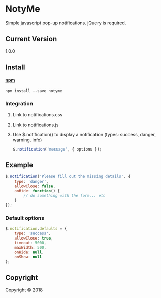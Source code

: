 # NotyMe
Simple javascript pop-up notifications. jQuery is required.

## Current Version
1.0.0

## Install

#### [npm](https://www.npmjs.com/package/notyme)
```
npm install --save notyme
```

### Integration

1. Link to notifications.css

2. Link to notifications.js

3. Use $.notification() to display a notification (types: success, danger, warning, info)
	```js
	$.notification('message', { options });
	```
## Example
```js
$.notification('Please fill out the missing details', {
	type: 'danger',
	allowClose: false,
	onHide: function() {
		// do something with the form... etc
	}
});
```
	
### Default options

```js
$.notification.defaults = {
	type: 'success',
	allowClose: true,
	timeout: 5000,
	maxWidth: 500,
	onHide: null,
	onShow: null
};
```

## Copyright
Copyright © 2018
